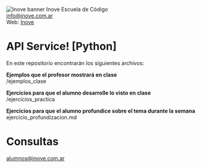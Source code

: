 ![Inove banner](/inove.jpg)
Inove Escuela de Código\
info@inove.com.ar\
Web: [Inove](http://inove.com.ar)

# API Service! [Python]
En este repositorio encontrarán los siguientes archivos:

__Ejemplos que el profesor mostrará en clase__\
/ejemplos_clase

__Ejercicios para que el alumno desarrolle lo visto en clase__\
/ejercicios_practica

__Ejercicios para que el alumno profundice sobre el tema durante la semana__\
ejercicio_profundizacion.md

# Consultas
alumnos@inove.com.ar

